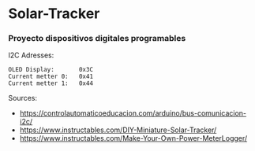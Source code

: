 # Solar-Tracker
### Proyecto dispositivos digitales programables


I2C Adresses:

    OLED Display:       0x3C
    Current metter 0:   0x41
    Current metter 1:   0x44


Sources:

-   https://controlautomaticoeducacion.com/arduino/bus-comunicacion-i2c/
-   https://www.instructables.com/DIY-Miniature-Solar-Tracker/
-   https://www.instructables.com/Make-Your-Own-Power-MeterLogger/
